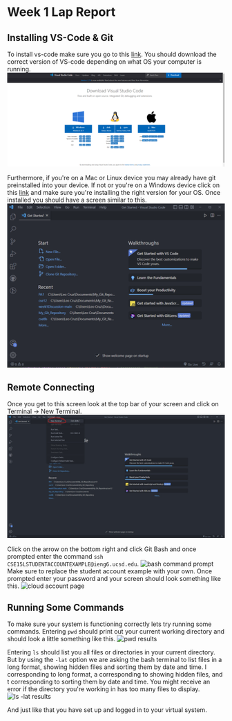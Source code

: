 # Week 1 Lap Report

## Installing VS-Code & Git

To install vs-code make sure you go to this [link](https://code.visualstudio.com/download).
You should download the correct version of VS-code depending on what OS your computer is running.
![vs code download](images/vscodedownload.PNG)

Furthermore, if you're on a Mac or Linux device you may already have git preinstalled into your device.
If not or you're on a Windows device click on this [link](https://git-scm.com/downloads) and make sure you're installing the right version for your OS.
Once installed you should have a screen similar to this.
![vs code default screen](images/img1.PNG)

## Remote Connecting

Once you get to this screen look at the top bar of your screen and click on Terminal -> New Terminal.
![vs code terminal](images/img2.jpg)

Click on the arrow on the bottom right and click Git Bash and once prompted enter the command
```ssh CSE15LSTUDENTACCOUNTEXAMPLE@ieng6.ucsd.edu```.
![bash command prompt](images/img3.PNG)
Make sure to replace the student account example with your own.
Once prompted enter your password and your screen should look something like this.
![cloud account page](images/img4.PNG)

## Running Some Commands

To make sure your system is functioning correctly lets try running some commands.
Entering ```pwd``` should print out your current working directory and should look a little something like this.
![pwd results](images/img5.PNG)

Entering ```ls``` should list you all files or directories in your current directory.
But by using the ```-lat``` option we are asking the bash terminal to list files in a long format, showing hidden files and sorting them by date and time. l corresponding to long format, a corresponding to showing hidden files, and t corresponding to sorting them by date and time.
You might receive an error if the directory you're working in has too many files to display.
![ls -lat results](images/img6.PNG)

And just like that you have set up and logged in to your virtual system.
